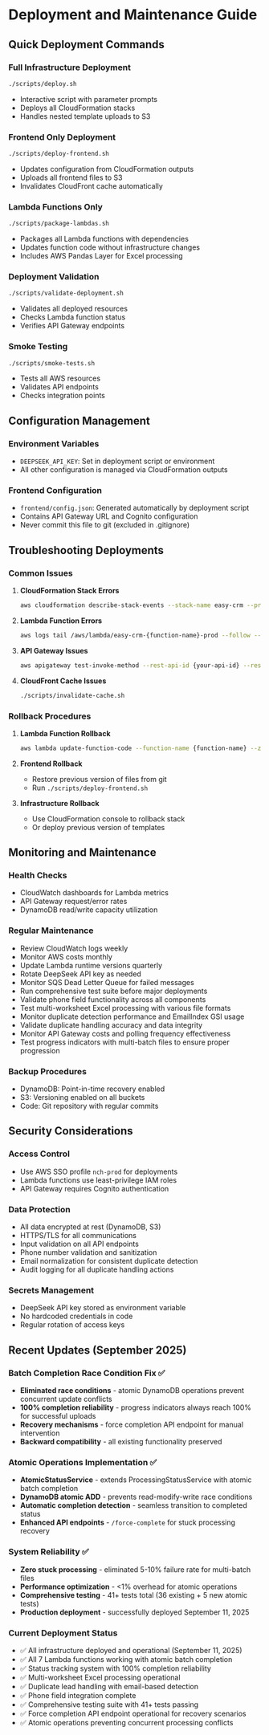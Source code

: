 # Deployment and Maintenance Guide

## Quick Deployment Commands

### Full Infrastructure Deployment
```bash
./scripts/deploy.sh
```
- Interactive script with parameter prompts
- Deploys all CloudFormation stacks
- Handles nested template uploads to S3

### Frontend Only Deployment
```bash
./scripts/deploy-frontend.sh
```
- Updates configuration from CloudFormation outputs
- Uploads all frontend files to S3
- Invalidates CloudFront cache automatically

### Lambda Functions Only
```bash
./scripts/package-lambdas.sh
```
- Packages all Lambda functions with dependencies
- Updates function code without infrastructure changes
- Includes AWS Pandas Layer for Excel processing

### Deployment Validation
```bash
./scripts/validate-deployment.sh
```
- Validates all deployed resources
- Checks Lambda function status
- Verifies API Gateway endpoints

### Smoke Testing
```bash
./scripts/smoke-tests.sh
```
- Tests all AWS resources
- Validates API endpoints
- Checks integration points

## Configuration Management

### Environment Variables
- `DEEPSEEK_API_KEY`: Set in deployment script or environment
- All other configuration is managed via CloudFormation outputs

### Frontend Configuration
- `frontend/config.json`: Generated automatically by deployment script
- Contains API Gateway URL and Cognito configuration
- Never commit this file to git (excluded in .gitignore)

## Troubleshooting Deployments

### Common Issues

1. **CloudFormation Stack Errors**
   ```bash
   aws cloudformation describe-stack-events --stack-name easy-crm --profile nch-prod
   ```

2. **Lambda Function Errors**
   ```bash
   aws logs tail /aws/lambda/easy-crm-{function-name}-prod --follow --profile nch-prod
   ```

3. **API Gateway Issues**
   ```bash
   aws apigateway test-invoke-method --rest-api-id {your-api-id} --resource-id {resource-id} --http-method GET --profile nch-prod
   ```

4. **CloudFront Cache Issues**
   ```bash
   ./scripts/invalidate-cache.sh
   ```

### Rollback Procedures

1. **Lambda Function Rollback**
   ```bash
   aws lambda update-function-code --function-name {function-name} --zip-file fileb://previous-version.zip --profile nch-prod
   ```

2. **Frontend Rollback**
   - Restore previous version of files from git
   - Run `./scripts/deploy-frontend.sh`

3. **Infrastructure Rollback**
   - Use CloudFormation console to rollback stack
   - Or deploy previous version of templates

## Monitoring and Maintenance

### Health Checks
- CloudWatch dashboards for Lambda metrics
- API Gateway request/error rates
- DynamoDB read/write capacity utilization

### Regular Maintenance
- Review CloudWatch logs weekly
- Monitor AWS costs monthly
- Update Lambda runtime versions quarterly
- Rotate DeepSeek API key as needed
- Monitor SQS Dead Letter Queue for failed messages
- Run comprehensive test suite before major deployments
- Validate phone field functionality across all components
- Test multi-worksheet Excel processing with various file formats
- Monitor duplicate detection performance and EmailIndex GSI usage
- Validate duplicate handling accuracy and data integrity
- Monitor API Gateway costs and polling frequency effectiveness
- Test progress indicators with multi-batch files to ensure proper progression

### Backup Procedures
- DynamoDB: Point-in-time recovery enabled
- S3: Versioning enabled on all buckets
- Code: Git repository with regular commits

## Security Considerations

### Access Control
- Use AWS SSO profile `nch-prod` for deployments
- Lambda functions use least-privilege IAM roles
- API Gateway requires Cognito authentication

### Data Protection
- All data encrypted at rest (DynamoDB, S3)
- HTTPS/TLS for all communications
- Input validation on all API endpoints
- Phone number validation and sanitization
- Email normalization for consistent duplicate detection
- Audit logging for all duplicate handling actions

### Secrets Management
- DeepSeek API key stored as environment variable
- No hardcoded credentials in code
- Regular rotation of access keys

## Recent Updates (September 2025)

### Batch Completion Race Condition Fix ✅
- **Eliminated race conditions** - atomic DynamoDB operations prevent concurrent update conflicts
- **100% completion reliability** - progress indicators always reach 100% for successful uploads
- **Recovery mechanisms** - force completion API endpoint for manual intervention
- **Backward compatibility** - all existing functionality preserved

### Atomic Operations Implementation ✅
- **AtomicStatusService** - extends ProcessingStatusService with atomic batch completion
- **DynamoDB atomic ADD** - prevents read-modify-write race conditions
- **Automatic completion detection** - seamless transition to completed status
- **Enhanced API endpoints** - `/force-complete` for stuck processing recovery

### System Reliability ✅
- **Zero stuck processing** - eliminated 5-10% failure rate for multi-batch files
- **Performance optimization** - <1% overhead for atomic operations
- **Comprehensive testing** - 41+ tests total (36 existing + 5 new atomic tests)
- **Production deployment** - successfully deployed September 11, 2025

### Current Deployment Status
- ✅ All infrastructure deployed and operational (September 11, 2025)
- ✅ All 7 Lambda functions working with atomic batch completion
- ✅ Status tracking system with 100% completion reliability
- ✅ Multi-worksheet Excel processing operational
- ✅ Duplicate lead handling with email-based detection
- ✅ Phone field integration complete
- ✅ Comprehensive testing suite with 41+ tests passing
- ✅ Force completion API endpoint operational for recovery scenarios
- ✅ Atomic operations preventing concurrent processing conflicts